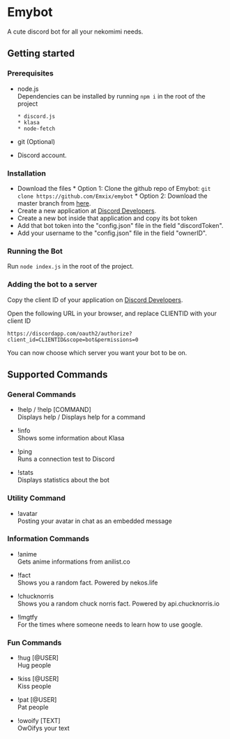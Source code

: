 # Emybot

  A cute discord bot for all your nekomimi needs.

## Getting started

### Prerequisites

  - node.js\
        Dependencies can be installed by running `npm i` in the root of the project

        * discord.js
        * klasa
        * node-fetch

  - git (Optional)
  - Discord account.

### Installation

  - Download the files
        * Option 1: Clone the github repo of Emybot: `git clone https://github.com/Emxix/emybot`
        * Option 2: Download the master branch from [here](https://github.com/Emdix/emybot/archive/master.zip).
  - Create a new application at [Discord Developers](https://discordapp.com/developers/).
  - Create a new bot inside that application and copy its bot token
  - Add that bot token into the "config.json" file in the field "discordToken".
  - Add your username to the "config.json" file in the field "ownerID".


### Running the Bot

  Run `node index.js` in the root of the project.

### Adding the bot to a server
<!---
  TODO: Describe a better option
  There has to be a better/easier/normal way to do this than this.
-->

  Copy the client ID of your application on [Discord Developers](https://discordapp.com/developers/).

  Open the following URL in your browser, and replace CLIENTID with your client ID

  `https://discordapp.com/oauth2/authorize?client_id=CLIENTID&scope=bot&permissions=0` 

  You can now choose which server you want your bot to be on.

## Supported Commands

### General Commands

  - !help / !help [COMMAND]\
    Displays help / Displays help for a command

  - !info\
    Shows some information about Klasa

  - !ping\
    Runs a connection test to Discord

  - !stats\
    Displays statistics about the bot

### Utility Command

  - !avatar\
    Posting your avatar in chat as an embedded message

### Information Commands

  - !anime\
    Gets anime informations from anilist.co 

  - !fact\
    Shows you a random fact. Powered by nekos.life

  - !chucknorris\
    Shows you a random chuck norris fact. Powered by api.chucknorris.io

  - !lmgtfy\
    For the times where someone needs to learn how to use google.

### Fun Commands

  - !hug [@USER]\
    Hug people

  - !kiss [@USER]\
    Kiss people

  - !pat [@USER]\
    Pat people

  - !owoify [TEXT]\
    OwOifys your text
